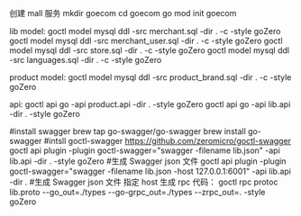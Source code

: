 创建 mall 服务
mkdir goecom
cd goecom
go mod init goecom

lib model:
goctl model mysql ddl -src merchant.sql -dir . -c -style goZero
goctl model mysql ddl -src merchant_user.sql -dir . -c -style goZero
goctl model mysql ddl -src store.sql -dir . -c -style goZero
goctl model mysql ddl -src languages.sql -dir . -c -style goZero

product model:
goctl model mysql ddl -src product_brand.sql -dir . -c -style goZero

api:
goctl api go -api product.api -dir . -style goZero
goctl api go -api lib.api -dir . -style goZero

#install swagger
brew tap go-swagger/go-swagger
brew install go-swagger
#intsll goctl-swagger
https://github.com/zeromicro/goctl-swagger
goctl api plugin -plugin goctl-swagger="swagger -filename lib.json" -api lib.api -dir . -style goZero #生成 Swagger json 文件
goctl api plugin -plugin goctl-swagger="swagger -filename lib.json -host 127.0.0.1:6001" -api lib.api -dir . #生成 Swagger json 文件 指定 host
生成 rpc 代码：
goctl rpc protoc lib.proto --go_out=./types --go-grpc_out=./types --zrpc_out=. -style goZero
